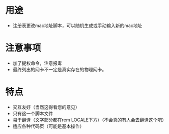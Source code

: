 # 用途
* 注册表更改mac地址脚本，可以随机生成或手动输入新的mac地址
# 注意事项
* 加了提权命令，注意报毒
* 最终列出的网卡不一定是真实存在的物理网卡。
# 特点
* 交互友好（当然这得看您的意见）
* 只有这一个脚本文件
* 易于翻译（文字部分都在rem LOCALE下方）（不会真的有人会去翻译这个吧）
* 适应各种代码页（可能是基本操作）
